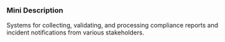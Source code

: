 ### Mini Description

Systems for collecting, validating, and processing compliance reports and incident notifications from various stakeholders.
